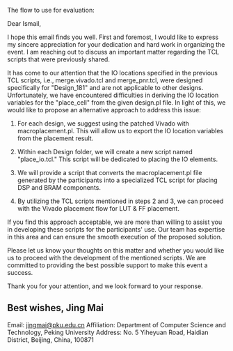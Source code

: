 The flow to use for evaluation:


Dear Ismail,

I hope this email finds you well. First and foremost, I would like to express my sincere appreciation for your dedication and hard work in organizing the event. I am reaching out to discuss an important matter regarding the TCL scripts that were previously shared.

It has come to our attention that the IO locations specified in the previous TCL scripts, i.e., merge.vivado.tcl and merge_pnr.tcl, were designed specifically for "Design_181" and are not applicable to other designs. Unfortunately, we have encountered difficulties in deriving the IO location variables for the "place_cell" from the given design.pl file. In light of this, we would like to propose an alternative approach to address this issue:

1. For each design, we suggest using the patched Vivado with macroplacement.pl. This will allow us to export the IO location variables from the placement result.

2. Within each Design folder, we will create a new script named "place_io.tcl." This script will be dedicated to placing the IO elements.

3. We will provide a script that converts the macroplacement.pl file generated by the participants into a specialized TCL script for placing DSP and BRAM components.

4. By utilizing the TCL scripts mentioned in steps 2 and 3, we can proceed with the Vivado placement flow for LUT & FF placement.

If you find this approach acceptable, we are more than willing to assist you in developing these scripts for the participants' use. Our team has expertise in this area and can ensure the smooth execution of the proposed solution.

Please let us know your thoughts on this matter and whether you would like us to proceed with the development of the mentioned scripts. We are committed to providing the best possible support to make this event a success.

Thank you for your attention, and we look forward to your response.

Best wishes,
    Jing Mai
-------------------------------------
Email: jingmai@pku.edu.cn
Affiliation: Department of Computer Science and Technology, Peking University
Address: No. 5 Yiheyuan Road, Haidian District, Beijing, China, 100871
